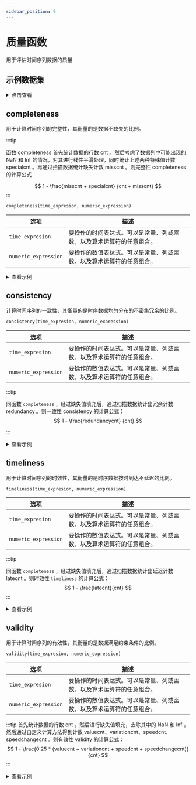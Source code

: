 ```yaml
---
sidebar_position: 9
---
```


# 质量函数

用于评估时间序列数据的质量

## 示例数据集

<details>
  <summary>点击查看</summary>

``` sql {1-3}
CREATE TABLE wzz(value double);
INSERT wzz VALUES (1,  12.34), (3, 34.54 ), (4, 1.43), (6, 14.03), (10, 12.30), (13, 11.54), (14,  112.20), (16, 14.44), (18,  134.02), (19, 116.34), (22, 1234.45),  (24,10.36), (26, 124.21),  (31, 6.34), (33, acos(12345));
SELECT * FROM wzz;
+-------------------------------+---------+
| time                          | value   |
+-------------------------------+---------+
| 1970-01-01T00:00:00.000000001 | 12.34   |
| 1970-01-01T00:00:00.000000003 | 34.54   |
| 1970-01-01T00:00:00.000000004 | 1.43    |
| 1970-01-01T00:00:00.000000006 | 14.03   |
| 1970-01-01T00:00:00.000000010 | 12.3    |
| 1970-01-01T00:00:00.000000013 | 11.54   |
| 1970-01-01T00:00:00.000000014 | 112.2   |
| 1970-01-01T00:00:00.000000016 | 14.44   |
| 1970-01-01T00:00:00.000000018 | 134.02  |
| 1970-01-01T00:00:00.000000019 | 116.34  |
| 1970-01-01T00:00:00.000000022 | 1234.45 |
| 1970-01-01T00:00:00.000000024 | 10.36   |
| 1970-01-01T00:00:00.000000026 | 124.21  |
| 1970-01-01T00:00:00.000000031 | 6.34    |
| 1970-01-01T00:00:00.000000033 | NaN     |
+-------------------------------+---------+
```

</details>

## completeness

 用于计算时间序列的完整性，其衡量的是数据不缺失的比例。

:::tip

函数 completeness 首先统计数据的行数 cnt 。然后考虑了数据列中可能出现的 NaN 和 Inf 的情况，对其进行线性平滑处理，同时统计上述两种特殊值计数 specialcnt 。再通过扫描数据统计缺失计数 misscnt 。则完整性 completeness 的计算公式

$$
1 - \frac{misscnt + specialcnt} {cnt + misscnt}
$$
:::

```sql
completeness(time_expresion, numeric_expression)
```

| 选项                 | 描述                                                         |
| -------------------- | ------------------------------------------------------------ |
| `time_expresion`     | 要操作的时间表达式。可以是常量、列或函数，以及算术运算符的任意组合。 |
| `numeric_expression` | 要操作的数值表达式。可以是常量、列或函数，以及算术运算符的任意组合。 |

<details>
  <summary>查看示例</summary>

以下示例使用本文开始的 [示例数据集](#示例数据集)

**查询时序数据的完整性：**

```sql {1}
SELECT completeness(time, value) FROM wzz;
+----------------------------------+
| completeness(wzz.time,wzz.value) |
+----------------------------------+
| 0.8235294117647058               |
+----------------------------------+
```

</details>

## consistency

计算时间序列的一致性，其衡量的是时序数据均匀分布的不密集冗余的比例。

```sql
consistency(time_expresion, numeric_expression)
```

| 选项                 | 描述                                                         |
| -------------------- | ------------------------------------------------------------ |
| `time_expresion`     | 要操作的时间表达式。可以是常量、列或函数，以及算术运算符的任意组合。 |
| `numeric_expression` | 要操作的数值表达式。可以是常量、列或函数，以及算术运算符的任意组合。 |

:::tip

同函数 `completeness` ，经过缺失值填充后，通过扫描数据统计出冗余计数 redundancy 。则一致性 consistency 的计算公式：
$$
1 - \frac{redundancycnt} {cnt}
$$


:::

<details>
  <summary>查看示例</summary>

以下示例使用本文开始的[示例数据集](#示例数据集)

```sql {1}
SELECT consistency(time, value) FROM wzz;
+---------------------------------+
| consistency(wzz.time,wzz.value) |
+---------------------------------+
| 0.8666666666666667              |
+---------------------------------+
```

</details>

## timeliness

用于计算时间序列的时效性，其衡量的是时序数据按时到达不延迟的比例。

```sql
timeliness(time_expresion, numeric_expression)
```

| 选项                 | 描述                                                         |
| -------------------- | ------------------------------------------------------------ |
| `time_expresion`     | 要操作的时间表达式。可以是常量、列或函数，以及算术运算符的任意组合。 |
| `numeric_expression` | 要操作的数值表达式。可以是常量、列或函数，以及算术运算符的任意组合。 |

:::tip

同函数 `completeness` ，经过缺失值填充后，通过扫描数据统计出延迟计数 latecnt 。则时效性 `timeliness` 的计算公式：
$$
1 - \frac{latecnt}{cnt}
$$
:::

<details>
  <summary>查看示例</summary>

以下示例使用本文开始的[示例数据集](#示例数据集)

```sql {1}
SELECT timeliness(time, value) FROM wzz;
+--------------------------------+
| timeliness(wzz.time,wzz.value) |
+--------------------------------+
| 0.9333333333333333             |
+--------------------------------+
```

</details>

## validity

用于计算时间序列的有效性，其衡量的是数据满足约束条件的比例。

```sql
validity(time_expresion, numeric_expression)
```

| 选项                 | 描述                                                         |
| -------------------- | ------------------------------------------------------------ |
| `time_expresion`     | 要操作的时间表达式。可以是常量、列或函数，以及算术运算符的任意组合。 |
| `numeric_expression` | 要操作的数值表达式。可以是常量、列或函数，以及算术运算符的任意组合。 |

:::tip
首先统计数据的行数 cnt 。然后进行缺失值填充，去除其中的 NaN 和 Inf 。然后通过自定义计算方法得到计数 valuecnt、variationcnt、speedcnt、speedchangecnt 。则有效性 validity 的计算公式：
$$
1 - \frac{0.25 * (valuecnt + variationcnt + speedcnt + speedchangecnt)}{cnt}
$$
:::

<details>
  <summary>查看示例</summary>

以下示例使用本文开始的[示例数据集](#示例数据集)

```sql {1}
SELECT validity(time, value) FROM wzz;
+------------------------------+
| validity(wzz.time,wzz.value) |
+------------------------------+
| 0.8                          |
+------------------------------+
```

</details>